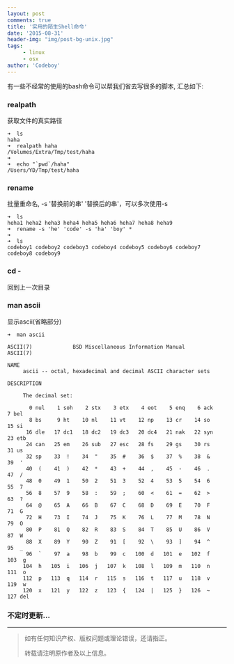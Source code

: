 ```yaml
---
layout: post
comments: true
title: '实用的陌生Shell命令'
date: '2015-08-31'
header-img: "img/post-bg-unix.jpg"
tags:
     - linux
     - osx
author: 'Codeboy'
---
```


有一些不经常的使用的bash命令可以帮我们省去写很多的脚本, 汇总如下:

### realpath

获取文件的真实路径

	➜  ls
	haha
	➜  realpath haha
	/Volumes/Extra/Tmp/test/haha
	➜   
	➜  echo "`pwd`/haha"        
	/Users/YD/Tmp/test/haha

### rename
批量重命名, -s '替换前的串' '替换后的串'，可以多次使用-s

	➜  ls
	heha1 heha2 heha3 heha4 heha5 heha6 heha7 heha8 heha9
	➜  rename -s 'he' 'code' -s 'ha' 'boy' *
	➜  
	➜  ls 
	codeboy1 codeboy2 codeboy3 codeboy4 codeboy5 codeboy6 codeboy7 codeboy8 codeboy9
	

### cd -
回到上一次目录

### man ascii 
显示ascii(省略部分)

	➜  man ascii

	ASCII(7)             BSD Miscellaneous Information Manual             ASCII(7)

	NAME
	     ascii -- octal, hexadecimal and decimal ASCII character sets

	DESCRIPTION

	     The decimal set:

	       0 nul    1 soh    2 stx    3 etx    4 eot    5 enq    6 ack    7 bel
	       8 bs     9 ht    10 nl    11 vt    12 np    13 cr    14 so    15 si
	      16 dle   17 dc1   18 dc2   19 dc3   20 dc4   21 nak   22 syn   23 etb
	      24 can   25 em    26 sub   27 esc   28 fs    29 gs    30 rs    31 us
	      32 sp    33  !    34  "    35  #    36  $    37  %    38  &    39  '
	      40  (    41  )    42  *    43  +    44  ,    45  -    46  .    47  /
	      48  0    49  1    50  2    51  3    52  4    53  5    54  6    55  7
	      56  8    57  9    58  :    59  ;    60  <    61  =    62  >    63  ?
	      64  @    65  A    66  B    67  C    68  D    69  E    70  F    71  G
	      72  H    73  I    74  J    75  K    76  L    77  M    78  N    79  O
	      80  P    81  Q    82  R    83  S    84  T    85  U    86  V    87  W
	      88  X    89  Y    90  Z    91  [    92  \    93  ]    94  ^    95  _
	      96  `    97  a    98  b    99  c   100  d   101  e   102  f   103  g
	     104  h   105  i   106  j   107  k   108  l   109  m   110  n   111  o
	     112  p   113  q   114  r   115  s   116  t   117  u   118  v   119  w
	     120  x   121  y   122  z   123  {   124  |   125  }   126  ~   127 del

### 不定时更新...
---

> 如有任何知识产权、版权问题或理论错误，还请指正。
>
> 转载请注明原作者及以上信息。
